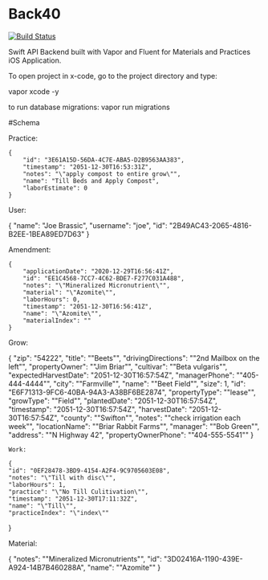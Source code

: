 # Back40

[![Build Status](https://travis-ci.org/SpaceTrucker2196/Back40.svg?branch=main)](https://travis-ci.org/SpaceTrucker2196/Back40)

Swift API Backend built with Vapor and Fluent for Materials and Practices iOS Application.

To open project in x-code, go to the project directory and type:

vapor xcode -y

to run database migrations:
vapor run migrations


#Schema

Practice:

    {
        "id": "3E61A15D-56DA-4C7E-ABA5-D2B9563AA383",
        "timestamp": "2051-12-30T16:53:31Z",
        "notes": "\"apply compost to entire grow\"",
        "name": "Till Beds and Apply Compost",
        "laborEstimate": 0
    }

User:

  {
        "name": "Joe Brassic",
        "username": "joe",
        "id": "2B49AC43-2065-4816-B2EE-1BEA89ED7D63"
    } 
    
Amendment:

    {
        "applicationDate": "2020-12-29T16:56:41Z",
        "id": "EE1C4568-7CC7-4C62-BDE7-F277C031A488",
        "notes": "\"Mineralized Micronutrient\"",
        "material": "\"Azomite\"",
        "laborHours": 0,
        "timestamp": "2051-12-30T16:56:41Z",
        "name": "\"Azomite\"",
        "materialIndex": ""
    }
 
 Grow:
 
 {
        "zip": "54222",
        "title": "\"Beets\"",
        "drivingDirections": "\"2nd Mailbox on the left\"",
        "propertyOwner": "\"Jim Briar\"",
        "cultivar": "\"Beta vulgaris\"",
        "expectedHarvestDate": "2051-12-30T16:57:54Z",
        "managerPhone": "\"405-444-4444\"",
        "city": "\"Farmville\"",
        "name": "\"Beet Field\"",
        "size": 1,
        "id": "E6F71313-9FC6-40BA-94A3-A38BF6BE2874",
        "propertyType": "\"lease\"",
        "growType": "\"Field\"",
        "plantedDate": "2051-12-30T16:57:54Z",
        "timestamp": "2051-12-30T16:57:54Z",
        "harvestDate": "2051-12-30T16:57:54Z",
        "county": "\"Swifton\"",
        "notes": "\"check irrigation each week\"",
        "locationName": "\"Briar Rabbit Farms\"",
        "manager": "\"Bob Green\"",
        "address": "\"N Highway 42",
        "propertyOwnerPhone": "\"404-555-5541\""
    }
    
    Work:
    
    {
    "id": "0EF28478-3BD9-4154-A2F4-9C9705603E08",
    "notes": "\"Till with disc\"",
    "laborHours": 1,
    "practice": "\"No Till Culitivation\"",
    "timestamp": "2051-12-30T17:11:32Z",
    "name": "\"Till\"",
    "practiceIndex": "\"index\""
}
   
Material: 

{
    "notes": "\"Mineralized Micronutrients\"",
    "id": "3D02416A-1190-439E-A924-14B7B460288A",
    "name": "\"Azomite\""
}


